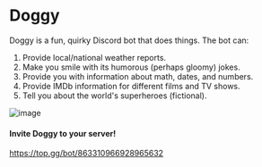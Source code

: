 # Doggy

Doggy is a fun, quirky Discord bot that does things. 
The bot can:
1. Provide local/national weather reports.
2. Make you smile with its humorous (perhaps gloomy) jokes.
3. Provide you with information about math, dates, and numbers.
4. Provide IMDb information for different films and TV shows.
5. Tell you about the world's superheroes (fictional).

![image](https://i.imgur.com/jCbe50i.png)

#### Invite Doggy to your server!
https://top.gg/bot/863310966928965632
